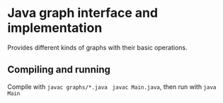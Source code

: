 # Java graph interface and implementation

Provides different kinds of graphs with their basic operations.

## Compiling and running

Compile with
  ` javac graphs/*.java `
  ` javac Main.java`,
then run with
  `java Main`
